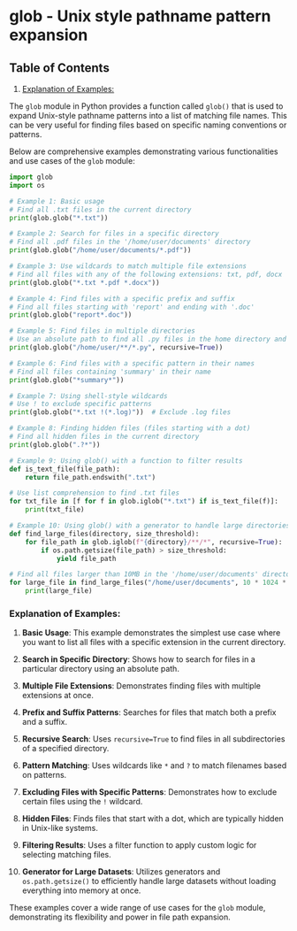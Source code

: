 # glob - Unix style pathname pattern expansion
## Table of Contents

1. [Explanation of Examples:](#explanation-of-examples)



The `glob` module in Python provides a function called `glob()` that is used to expand Unix-style pathname patterns into a list of matching file names. This can be very useful for finding files based on specific naming conventions or patterns.

Below are comprehensive examples demonstrating various functionalities and use cases of the `glob` module:

```python
import glob
import os

# Example 1: Basic usage
# Find all .txt files in the current directory
print(glob.glob("*.txt"))

# Example 2: Search for files in a specific directory
# Find all .pdf files in the '/home/user/documents' directory
print(glob.glob("/home/user/documents/*.pdf"))

# Example 3: Use wildcards to match multiple file extensions
# Find all files with any of the following extensions: txt, pdf, docx
print(glob.glob("*.txt *.pdf *.docx"))

# Example 4: Find files with a specific prefix and suffix
# Find all files starting with 'report' and ending with '.doc'
print(glob.glob("report*.doc"))

# Example 5: Find files in multiple directories
# Use an absolute path to find all .py files in the home directory and its subdirectories
print(glob.glob("/home/user/**/*.py", recursive=True))

# Example 6: Find files with a specific pattern in their names
# Find all files containing 'summary' in their name
print(glob.glob("*summary*"))

# Example 7: Using shell-style wildcards
# Use ! to exclude specific patterns
print(glob.glob("*.txt !(*.log)"))  # Exclude .log files

# Example 8: Finding hidden files (files starting with a dot)
# Find all hidden files in the current directory
print(glob.glob(".?*"))

# Example 9: Using glob() with a function to filter results
def is_text_file(file_path):
    return file_path.endswith(".txt")

# Use list comprehension to find .txt files
for txt_file in [f for f in glob.iglob("*.txt") if is_text_file(f)]:
    print(txt_file)

# Example 10: Using glob() with a generator to handle large directories efficiently
def find_large_files(directory, size_threshold):
    for file_path in glob.iglob(f"{directory}/**/*", recursive=True):
        if os.path.getsize(file_path) > size_threshold:
            yield file_path

# Find all files larger than 10MB in the '/home/user/documents' directory
for large_file in find_large_files("/home/user/documents", 10 * 1024 * 1024):
    print(large_file)

```

### Explanation of Examples:

1. **Basic Usage**: This example demonstrates the simplest use case where you want to list all files with a specific extension in the current directory.

2. **Search in Specific Directory**: Shows how to search for files in a particular directory using an absolute path.

3. **Multiple File Extensions**: Demonstrates finding files with multiple extensions at once.

4. **Prefix and Suffix Patterns**: Searches for files that match both a prefix and a suffix.

5. **Recursive Search**: Uses `recursive=True` to find files in all subdirectories of a specified directory.

6. **Pattern Matching**: Uses wildcards like `*` and `?` to match filenames based on patterns.

7. **Excluding Files with Specific Patterns**: Demonstrates how to exclude certain files using the `!` wildcard.

8. **Hidden Files**: Finds files that start with a dot, which are typically hidden in Unix-like systems.

9. **Filtering Results**: Uses a filter function to apply custom logic for selecting matching files.

10. **Generator for Large Datasets**: Utilizes generators and `os.path.getsize()` to efficiently handle large datasets without loading everything into memory at once.

These examples cover a wide range of use cases for the `glob` module, demonstrating its flexibility and power in file path expansion.
